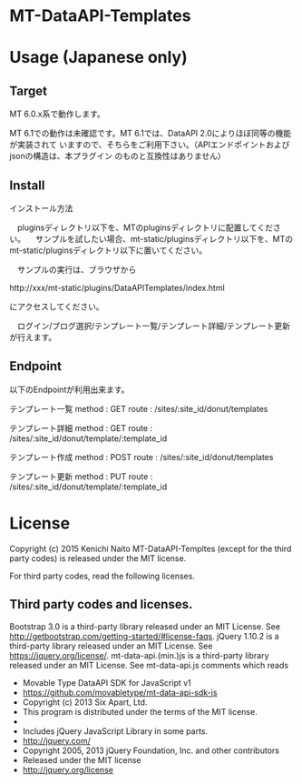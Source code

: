 # MT-DataAPI-Templates

# Usage (Japanese only)

## Target

 MT 6.0.x系で動作します。

 MT 6.1での動作は未確認です。MT 6.1では、DataAPI 2.0によりほぼ同等の機能が実装されて
 いますので、そちらをご利用下さい。（APIエンドポイントおよびjsonの構造は、本プラグイン
 のものと互換性はありません）

## Install

インストール方法

　pluginsディレクトリ以下を、MTのpluginsディレクトリに配置してください。
　サンプルを試したい場合、mt-static/pluginsディレクトリ以下を、MTのmt-static/pluginsディレクトリ以下に置いてください。

　サンプルの実行は、ブラウザから

http://xxx/mt-static/plugins/DataAPITemplates/index.html

にアクセスしてください。

　ログイン/ブログ選択/テンプレート一覧/テンプレート詳細/テンプレート更新が行えます。

## Endpoint

 以下のEndpointが利用出来ます。

 テンプレート一覧
 method : GET
 route : /sites/:site_id/donut/templates

 テンプレート詳細
 method : GET
 route : /sites/:site_id/donut/template/:template_id

 テンプレート作成
 method : POST
 route : /sites/:site_id/donut/templates

 テンプレート更新
 method : PUT
 route : /sites/:site_id/donut/template/:template_id


# License

Copyright (c) 2015 Kenichi Naito
MT-DataAPI-Templtes (except for the third party codes) is released under the MIT license.

For third party codes, read the following licenses.

## Third party codes and licenses.

Bootstrap 3.0 is a third-party library released under an MIT License.
See http://getbootstrap.com/getting-started/#license-faqs.
jQuery 1.10.2 is a third-party library released under an MIT License.
See https://jquery.org/license/.
mt-data-api.(min.)js is a third-party library released under an MIT License.
See mt-data-api.js comments which reads
 * Movable Type DataAPI SDK for JavaScript v1
 * https://github.com/movabletype/mt-data-api-sdk-js
 * Copyright (c) 2013 Six Apart, Ltd.
 * This program is distributed under the terms of the MIT license.
 *
 * Includes jQuery JavaScript Library in some parts.
 * http://jquery.com/
 * Copyright 2005, 2013 jQuery Foundation, Inc. and other contributors
 * Released under the MIT license
 * http://jquery.org/license
